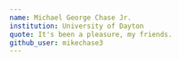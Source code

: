 ```yaml
---
name: Michael George Chase Jr.
institution: University of Dayton
quote: It's been a pleasure, my friends.
github_user: mikechase3
---
```

